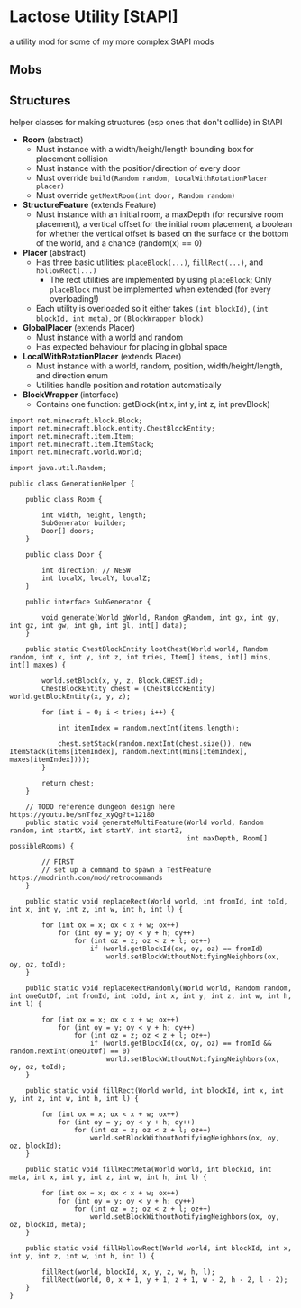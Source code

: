 # Lactose Utility \[StAPI]

a utility mod for some of my more complex StAPI mods

## Mobs

## Structures

helper classes for making structures (esp ones that don't collide) in StAPI

- **Room** (abstract)
  - Must instance with a width/height/length bounding box for placement collision
  - Must instance with the position/direction of every door
  - Must override `build(Random random, LocalWithRotationPlacer placer)`
  - Must override `getNextRoom(int door, Random random)`
- **StructureFeature** (extends Feature)
  - Must instance with an initial room, a maxDepth (for recursive room placement), a vertical offset for the initial room placement, a boolean for whether the vertical offset is based on the surface or the bottom of the world, and a chance (random(x) == 0)
- **Placer** (abstract)
  - Has three basic utilities: `placeBlock(...)`, `fillRect(...)`, and `hollowRect(...)`
    - The rect utilities are implemented by using `placeBlock`; Only `placeBlock` must be implemented when extended (for every overloading!)
  - Each utility is overloaded so it either takes `(int blockId)`, `(int blockId, int meta)`, or `(BlockWrapper block)`
- **GlobalPlacer** (extends Placer)
  - Must instance with a world and random
  - Has expected behaviour for placing in global space
- **LocalWithRotationPlacer** (extends Placer)
  - Must instance with a world, random, position, width/height/length, and direction enum
  - Utilities handle position and rotation automatically
- **BlockWrapper** (interface)
  - Contains one function: getBlock(int x, int y, int z, int prevBlock)

```
import net.minecraft.block.Block;
import net.minecraft.block.entity.ChestBlockEntity;
import net.minecraft.item.Item;
import net.minecraft.item.ItemStack;
import net.minecraft.world.World;

import java.util.Random;

public class GenerationHelper {

    public class Room {

        int width, height, length;
        SubGenerator builder;
        Door[] doors;
    }

    public class Door {

        int direction; // NESW
        int localX, localY, localZ;
    }

    public interface SubGenerator {

        void generate(World gWorld, Random gRandom, int gx, int gy, int gz, int gw, int gh, int gl, int[] data);
    }

    public static ChestBlockEntity lootChest(World world, Random random, int x, int y, int z, int tries, Item[] items, int[] mins, int[] maxes) {

        world.setBlock(x, y, z, Block.CHEST.id);
        ChestBlockEntity chest = (ChestBlockEntity) world.getBlockEntity(x, y, z);

        for (int i = 0; i < tries; i++) {

            int itemIndex = random.nextInt(items.length);

            chest.setStack(random.nextInt(chest.size()), new ItemStack(items[itemIndex], random.nextInt(mins[itemIndex], maxes[itemIndex])));
        }

        return chest;
    }

    // TODO reference dungeon design here https://youtu.be/snTfoz_xyQg?t=12180
    public static void generateMultiFeature(World world, Random random, int startX, int startY, int startZ,
                                            int maxDepth, Room[] possibleRooms) {

        // FIRST
        // set up a command to spawn a TestFeature https://modrinth.com/mod/retrocommands
    }

    public static void replaceRect(World world, int fromId, int toId, int x, int y, int z, int w, int h, int l) {

        for (int ox = x; ox < x + w; ox++)
            for (int oy = y; oy < y + h; oy++)
                for (int oz = z; oz < z + l; oz++)
                    if (world.getBlockId(ox, oy, oz) == fromId)
                        world.setBlockWithoutNotifyingNeighbors(ox, oy, oz, toId);
    }

    public static void replaceRectRandomly(World world, Random random, int oneOutOf, int fromId, int toId, int x, int y, int z, int w, int h, int l) {

        for (int ox = x; ox < x + w; ox++)
            for (int oy = y; oy < y + h; oy++)
                for (int oz = z; oz < z + l; oz++)
                    if (world.getBlockId(ox, oy, oz) == fromId && random.nextInt(oneOutOf) == 0)
                        world.setBlockWithoutNotifyingNeighbors(ox, oy, oz, toId);
    }

    public static void fillRect(World world, int blockId, int x, int y, int z, int w, int h, int l) {

        for (int ox = x; ox < x + w; ox++)
            for (int oy = y; oy < y + h; oy++)
                for (int oz = z; oz < z + l; oz++)
                    world.setBlockWithoutNotifyingNeighbors(ox, oy, oz, blockId);
    }

    public static void fillRectMeta(World world, int blockId, int meta, int x, int y, int z, int w, int h, int l) {

        for (int ox = x; ox < x + w; ox++)
            for (int oy = y; oy < y + h; oy++)
                for (int oz = z; oz < z + l; oz++)
                    world.setBlockWithoutNotifyingNeighbors(ox, oy, oz, blockId, meta);
    }

    public static void fillHollowRect(World world, int blockId, int x, int y, int z, int w, int h, int l) {

        fillRect(world, blockId, x, y, z, w, h, l);
        fillRect(world, 0, x + 1, y + 1, z + 1, w - 2, h - 2, l - 2);
    }
}
```
